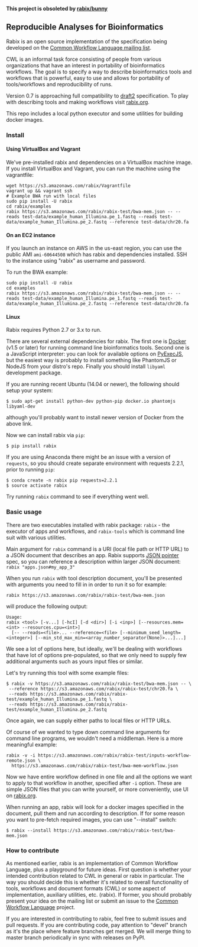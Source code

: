**This project is obsoleted by [rabix/bunny](https://github.com/rabix/bunny)**

## Reproducible Analyses for Bioinformatics

Rabix is an open source implementation of the specification being developed on the
[Common Workflow Language mailing list](https://groups.google.com/forum/#!forum/common-workflow-language).

CWL is an informal task force consisting of people from various organizations
that have an interest in portability of bioinformatics workflows.
The goal is to specify a way to describe bioinformatics tools and workflows that is powerful,
easy to use and allows for portability of tools/workflows and reproducibility of runs.

Version 0.7 is approaching full compatibility to
[draft2](http://common-workflow-language.github.io/draft-2)
specification.
To play with describing tools and making workflows visit [rabix.org](http://rabix.org).

This repo includes a local python executor and some utilities for building docker images.


### Install

#### Using VirtualBox and Vagrant

We've pre-installed rabix and dependencies on a VirtualBox machine image.
If you install VirtualBox and Vagrant, you can run the machine using the vagrantfile:

```
wget https://s3.amazonaws.com/rabix/Vagrantfile
vagrant up && vagrant ssh
# Example BWA run with local files
sudo pip install -U rabix
cd rabix/examples
rabix https://s3.amazonaws.com/rabix/rabix-test/bwa-mem.json -- --reads test-data/example_human_Illumina.pe_1.fastq --reads test-data/example_human_Illumina.pe_2.fastq --reference test-data/chr20.fa
```

#### On an EC2 instance

If you launch an instance on AWS in the us-east region, you can use the public AMI `ami-60644508` which has rabix and dependencies installed. SSH to the instance using "rabix" as username and password.

To run the BWA example:

```
sudo pip install -U rabix
cd examples
rabix https://s3.amazonaws.com/rabix/rabix-test/bwa-mem.json -- --reads test-data/example_human_Illumina.pe_1.fastq --reads test-data/example_human_Illumina.pe_2.fastq --reference test-data/chr20.fa
```

#### Linux

Rabix requires Python 2.7 or 3.x to run.

There are several external dependencies for rabix.
The first one is [Docker](https://docs.docker.com/installation/#installation) (v1.5 or later)
for running command line bioinformatics tools.
Second one is a JavaScript interpreter:
you can look for available options on
[PyExecJS](https://github.com/doloopwhile/PyExecJS),
but the easiest way is probably to install something like PhantomJS or NodeJS
from your distro's repo.
Finally you should install `libyaml` development package.

If you are running recent Ubuntu (14.04 or newer),
the following should setup your system:

```
$ sudo apt-get install python-dev python-pip docker.io phantomjs libyaml-dev
```

although you'll probably want to install newer version of Docker from the above link.

Now we can install rabix via `pip`:

```
$ pip install rabix
```

If you are using Anaconda there might be an issue with a version of `requests`,
so you should create separate environment with requests 2.2.1,
prior to running `pip`:

```
$ conda create -n rabix pip requests=2.2.1
$ source activate rabix
```

Try running `rabix` command to see if everything went well.


### Basic usage

There are two executables installed with rabix package: `rabix` - the executor of apps and workflows, and `rabix-tools` which is command line suit with various utilities.

Main argument for `rabix` command is a URI (local file path or HTTP URL) to a JSON document that describes an app.
Rabix supports
[JSON pointer](http://tools.ietf.org/html/rfc6901)
spec, so you can reference a description within larger JSON document: `rabix "apps.json#my_app_3"`


When you run `rabix` with tool description document, you'll be presented with arguments you need to fill in in order to run it so for example:

```
rabix https://s3.amazonaws.com/rabix/rabix-test/bwa-mem.json
```

will produce the following output:

    Usage:
    rabix <tool> [-v...] [-hcI] [-d <dir>] [-i <inp>] [--resources.mem=<int> --resources.cpu=<int>]
      [-- --reads=<file>... --reference=<file> [--minimum_seed_length=<integer>] [--min_std_max_min=<array_number_separator(None)>...]...]


We see a lot of options here, but ideally, we'll be dealing with workflows that have lot of options pre-populated, so that we only need to supply few additional arguments such as yours input files or similar.

Let's try running this tool with some example files:

```
$ rabix -v https://s3.amazonaws.com/rabix/rabix-test/bwa-mem.json -- \
 --reference https://s3.amazonaws.com/rabix/rabix-test/chr20.fa \
 --reads https://s3.amazonaws.com/rabix/rabix-test/example_human_Illumina.pe_1.fastq \
 --reads https://s3.amazonaws.com/rabix/rabix-test/example_human_Illumina.pe_2.fastq
```

Once again, we can supply either paths to local files or HTTP URLs.

Of course of we wanted to type down command line arguments for command line programs, we wouldn't need a middleman. Here is a more meaningful example:

```
rabix -v -i https://s3.amazonaws.com/rabix/rabix-test/inputs-workflow-remote.json \
  https://s3.amazonaws.com/rabix/rabix-test/bwa-mem-workflow.json
```

Now we have entire workflow defined in one file and all the options we want to apply to that workflow in another, specified after `-i` option.
These are simple JSON files that you can write yourself, or more conveniently, use UI on [rabix.org](http://rabix.org).

When running an app, rabix will look for a docker images specified in the document, pull them and run according to description.
If for some reason you want to pre-fetch required images, you can use "--install" switch:


```
$ rabix --install https://s3.amazonaws.com/rabix/rabix-test/bwa-mem.json
```


### How to contribute

As mentioned earlier, rabix is an implementation of Common Workflow Language, plus a playground for future ideas.
First question is whether your intended contribution related to CWL in general or rabix in particular.
The way you should decide this is whether it's related to overall functionality of tools, workflows and document formats (CWL)
or some aspect of implementation, auxiliary utilities, etc. (rabix).
If former, you should probably present your idea on the mailing list or submit an issue to the
[Common Workflow Language](https://github.com/common-workflow-language/common-workflow-language)
project.

If you are interested in contributing to rabix, feel free to submit issues and pull requests.
If you are contributing code, pay attention to "devel" branch as it's the place where feature branches get merged.
We will merge thing to master branch periodically in sync with releases on PyPI.
